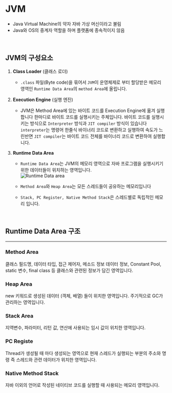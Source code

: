 # JVM
- Java Virtual Machine의 약자 자바 가상 머신이라고 불림
- Java와 OS의 중계자 역할을 하며 플랫폼에 종속적이지 않음
<br/>

## JVM의 구성요소
1. **Class Loader** (클래스 로더)
    - `.class` 파일(Byte code)을 묶어서 `JVM`이 운영체제로 부터 할당받은 메모리 영역인 `Runtime Data Area`의 `method Area`에 올립니다.

2. **Execution Engine** (실행 엔진)
    - JVM은 Method Area에 있는 바이트 코드를 Execution Engine에 옮겨 실행합니다
    한마디로 바이트 코드를 실행시키는 주체입니다. 바이트 코드를 실행시키는 방식으로 `Interpreter` 방식과 `JIT compiler` 방식이 있습니다 `interpreter`는 명령어 한줄식 바이너리 코드로 변환하고 실행하여 속도가 느린반면 `JIT compiler`는 바이트 코드 전체를 바이너리 코드로 변환하여 실행합니다.

3. **Runtime Data Area**
    - `Runtime Data Area`는 JVM의 메모리 영역으로 자바 프로그램을 실행시키기 위한 데이터들이 위치하는 영역입니다. <br/>
    ![Runtime Data area](https://user-images.githubusercontent.com/24227385/222153708-7facee2e-6641-485b-816a-b47ba70fd088.png)


    - `Method Area`와 `Heap Area`는 모든 스레드들이 공유하는 메모리입니다
    - `Stack, PC Register, Native Method Stack`은 스레드별로 독립적인 메모리 입니다.
<br/>

## Runtime Data Area 구조
___
### **Method Area**
클래스 필드명, 데이터 타입, 접근 제어자, 메소드 정보 데이터 정보, Constant Pool, static 변수, final class 등 클래스와 관련된 정보가 담긴 영역입니다.
<br/>

### **Heap Area**
new 키워드로 생성된 데이터 (객체, 배열) 들이 위치한 영역입니다.
주기적으로 GC가 관리하는 영역입니다.
<br/>

### **Stack Area**
지역변수, 파라미터, 리턴 값, 연산에 사용되는 임시 값이 위치한 영역입니다.
<br/>


### **PC Registe**
Thread가 생성될 때 마다 생성되는 영역으로 현재 스레드가 실행되는 부분의 주소와 명령 즉 스레드와 관련 데이터가 위치한 영역입니다.

### **Native Method Stack**
자바 이외의 언어로 작성된 네이티브 코드를 실행할 때 사용되는 메모리 영역입니다.

